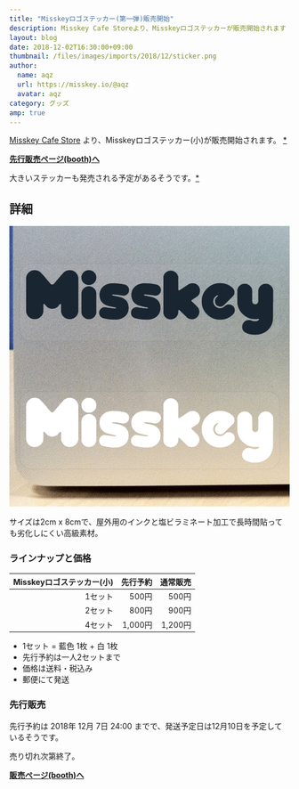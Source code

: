 ```yaml
---
title: "Misskeyロゴステッカー(第一弾)販売開始"
description: Misskey Cafe Storeより、Misskeyロゴステッカーが販売開始されます
layout: blog
date: 2018-12-02T16:30:00+09:00
thumbnail: /files/images/imports/2018/12/sticker.png
author:
  name: aqz
  url: https://misskey.io/@aqz
  avatar: aqz
category: グッズ
amp: true
---
```

[Misskey Cafe Store](https://msky-cafe.booth.pm/) より、Misskeyロゴステッカー(小)が販売開始されます。 [*](https://misskey.io/notes/5c02d8e5e0a8a6002746cdbb)

**[先行販売ページ(booth)へ](https://msky-cafe.booth.pm/items/1115309)**

大きいステッカーも発売される予定があるそうです。[*](https://misskey.io/notes/5c02de257771780027d67248)

## 詳細
![商品画像](/files/images/imports/2018/12/sticker.png "Misskeyステッカー(小) 商品画像")

サイズは2cm x 8cmで、屋外用のインクと塩ビラミネート加工で長時間貼っても劣化しにくい高級素材。

### ラインナップと価格

| Misskeyロゴステッカー(小) | 先行予約 | 通常販売 |
|--------------------------:|---------:|---------:|
|                   1セット | 500円    | 500円    |
|                   2セット | 800円    | 900円    |
|                   4セット | 1,000円  | 1,200円  |

- 1セット = 藍色 1枚 + 白 1枚
- 先行予約は一人2セットまで
- 価格は送料・税込み
- 郵便にて発送

### 先行販売

先行予約は 2018年 12月 7日 24:00 までで、発送予定日は12月10日を予定しているそうです。  

売り切れ次第終了。

**[販売ページ(booth)へ](https://msky-cafe.booth.pm/items/1115309)**